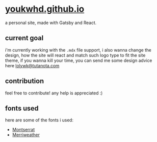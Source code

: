 # [youkwhd.github.io](https://youkwhd.github.io)

a personal site, made with Gatsby and React.

## current goal

i'm currently working with the `.mdx` file support, i also wanna change the design, how the site will react and match such logo type to fit the site theme, if you wanna kill your time, you can send me some design advice here [lolywk@tutanota.com](mailto:lolywk@tutanota.com)

## contribution

feel free to contribute! any help is appreciated :)

## fonts used

here are some of the fonts i used:

- [Montserrat](https://github.com/JulietaUla/Montserrat)
- [Merriweather](https://github.com/SorkinType/Merriweather)
